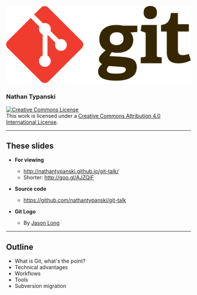 <!-- .slide: data-background="img/background.svg" -->
<img src="img/git-logo.svg" />

### Nathan Typanski

<a rel="license" href="http://creativecommons.org/licenses/by/4.0/"><img alt="Creative Commons License" style="border-width:0" src="https://i.creativecommons.org/l/by/4.0/88x31.png" /></a><br />This work is licensed under a <a rel="license" href="http://creativecommons.org/licenses/by/4.0/">Creative Commons Attribution 4.0 International License</a>.

---

## These slides

- **For viewing**
    - http://nathantypanski.github.io/git-talk/
    - Shorter: http://goo.gl/AJZQjF

- **Source code**
    - https://github.com/nathantypanski/git-talk

- **Git Logo**
    - By [Jason Long](http://git-scm.com/downloads/logos)

---

<!-- .slide: data-background="img/background.svg" -->
## Outline

- What is Git, what's the point?
- Technical advantages
- Workflows
- Tools
- Subversion migration

